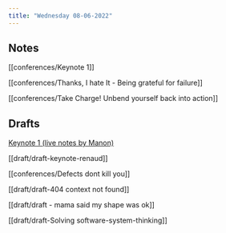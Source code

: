 ```yaml
---
title: "Wednesday 08-06-2022"
---
```

## Notes

[[conferences/Keynote 1]]

[[conferences/Thanks, I hate It - Being grateful for failure]]

[[conferences/Take Charge! Unbend yourself back into action]]

## Drafts
 [Keynote 1 (live notes by Manon)](draft/Keynote%201%20Manon.md)

[[draft/draft-keynote-renaud]]

[[conferences/Defects dont kill you]]

[[draft/draft-404 context not found]]

[[draft/draft - mama said my shape was ok]]

[[draft/draft-Solving software-system-thinking]]


